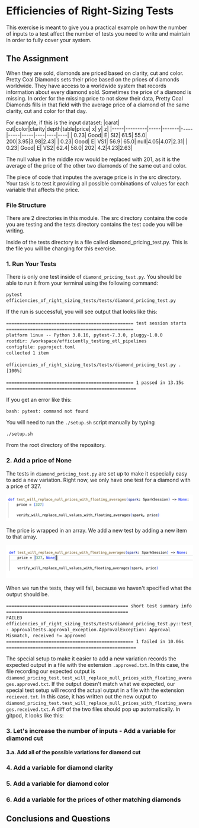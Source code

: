 # Efficiencies of Right-Sizing Tests
This exercise is meant to give you a practical example on how the number of inputs to a test affect the number of tests you need to write and maintain in order to fully cover your system.


## The Assignment
When they are sold, diamonds are priced based on clarity, cut and color. Pretty Coal Diamonds sets their price based on the prices of diamonds worldwide. They have access to a worldwide system that records information about every diamond sold. Sometimes the price of a diamond is missing. In order for the missing price to not skew their data, Pretty Coal Diamonds fills in that field with the average price of a diamond of the same clarity, cut and color for that day.

For example, if this is the input dataset:
|carat|      cut|color|clarity|depth|table|price|   x|   y|   z|
|-----|---------|-----|-------|-----|-----|-----|----|----|----|
| 0.23|     Good|    E|    SI2| 61.5| 55.0|  200|3.95|3.98|2.43|
| 0.23|     Good|    E|    VS1| 56.9| 65.0| null|4.05|4.07|2.31|
| 0.23|     Good|    E|    VS2| 62.4| 58.0|  202| 4.2|4.23|2.63|

The null value in the middle row would be replaced with 201, as it is the average of the price of the other two diamonds of the same cut and color.

The piece of code that imputes the average price is in the src directory. Your task is to test it providing all possible combinations of values for each variable that affects the price.

### File Structure

There are 2 directories in this module. The src directory contains the code you are testing and the tests directory contains the test code you will be writing.

Inside of the tests directory is a file called diamond_pricing_test.py. This is the file you will be changing for this exercise. 

### 1. Run Your Tests

There is only one test inside of `diamond_pricing_test.py`. You should be able to run it from your terminal using the following command:

```
pytest efficiencies_of_right_sizing_tests/tests/diamond_pricing_test.py
```

If the run is successful, you will see output that looks like this:
```
================================================ test session starts ================================================
platform linux -- Python 3.8.16, pytest-7.3.0, pluggy-1.0.0
rootdir: /workspace/efficiently_testing_etl_pipelines
configfile: pyproject.toml
collected 1 item                                                                                                    

efficiencies_of_right_sizing_tests/tests/diamond_pricing_test.py .                                            [100%]

================================================ 1 passed in 13.15s =================================================
```

If you get an error like this:
```
bash: pytest: command not found
```

You will need to run the `./setup.sh` script manually by typing 
```
./setup.sh
```
From the root directory of the repository.

### 2. Add a price of None
The tests in `diamond_pricing_test.py` are set up to make it especially easy to add a new variation. Right now, we only have one test for a diamond with a price of 327.

![Starting Test](images/initial_test.png)

The price is wrapped in an array. We add a new test by adding a new item to that array.

![Two Tests](images/test_with_none.png)

When we run the tests, they will fail, because we haven't specified what the output should be.
```
============================================== short test summary info ==============================================
FAILED efficiencies_of_right_sizing_tests/tests/diamond_pricing_test.py::test_will_replace_null_prices_with_floating_averages - approvaltests.approval_exception.ApprovalException: Approval Mismatch, received != approved
================================================ 1 failed in 10.06s =================================================
```
The special setup to make it easier to add a new variation records the expected output in a file with the extension `.approved.txt`. In this case, the file recording our expected output is `diamond_pricing_test.test_will_replace_null_prices_with_floating_averages.approved.txt`. If the output doesn't match what we expected, our special test setup will record the actual output in a file with the extension `recieved.txt`. In this case, it has written out the new output to `diamond_pricing_test.test_will_replace_null_prices_with_floating_averages.received.txt`. A diff of the two files should pop up automatically. In gitpod, it looks like this:



### 3. Let's increase the number of inputs - Add a variable for diamond cut
#### 3.a. Add all of the possible variations for diamond cut
### 4. Add a variable for diamond clarity
### 5. Add a variable for diamond color
### 6. Add a variable for the prices of other matching diamonds
## Conclusions and Questions